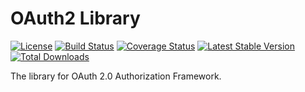 # OAuth2 Library

[![License][license-svg]][license-link]
[![Build Status][travis-svg]][travis-link]
[![Coverage Status][coveralls-svg]][coveralls-link]
[![Latest Stable Version][latest-stable-svg]][packagist-link]
[![Total Downloads][total-download-svg]][packagist-link]

The library for OAuth 2.0 Authorization Framework.

[license-svg]: https://img.shields.io/badge/license-MIT-brightgreen.svg
[license-link]: https://github.com/oidcphp/oauth2/blob/master/LICENSE
[travis-svg]: https://travis-ci.com/oidcphp/oauth2.svg?branch=master
[travis-link]: https://travis-ci.com/oidcphp/oauth2
[coveralls-svg]: https://coveralls.io/repos/github/oidcphp/oauth2/badge.svg?branch=master
[coveralls-link]: https://coveralls.io/github/oidcphp/oauth2
[latest-stable-svg]: https://poser.pugx.org/oidc/oauth2/v/stable
[total-download-svg]: https://poser.pugx.org/oidc/oauth2/d/total.svg
[packagist-link]: https://packagist.org/packages/oidc/oauth2
